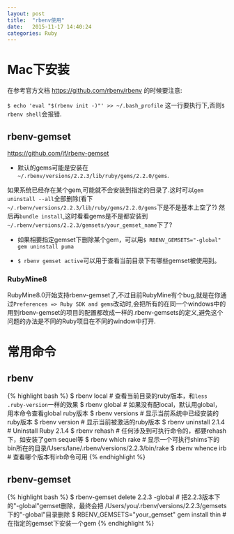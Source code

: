 ```yaml
---
layout: post
title:  "rbenv使用"
date:   2015-11-17 14:40:24
categories: Ruby
---
```

# Mac下安装
在参考官方文档 https://github.com/rbenv/rbenv 的时候要注意:

`$ echo 'eval "$(rbenv init -)"' >> ~/.bash_profile` 这一行要执行下,否则`$ rbenv shell`会报错.

## rbenv-gemset
https://github.com/jf/rbenv-gemset

* 默认的gems可能是安装在`~/.rbenv/versions/2.2.3/lib/ruby/gems/2.2.0/gems`.
 
如果系统已经存在某个gem,可能就不会安装到指定的目录了.这时可以`gem uninstall --all`全部删除(看下`~/.rbenv/versions/2.2.3/lib/ruby/gems/2.2.0/gems`下是不是基本上空了?)
然后再`bundle install`,这时看看gems是不是都安装到`~/.rbenv/versions/2.2.3/gemsets/your_gemset_name`下了?

* 如果相要指定gemset下删除某个gem，可以用`$ RBENV_GEMSETS="-global" gem uninstall puma`

* `$ rbenv gemset active`可以用于查看当前目录下有哪些gemset被使用到。

### RubyMine8
RubyMine8.0开始支持rbenv-gemset了,不过目前RubyMine有个bug,就是在你通过`Preferences => Ruby SDK and gems`改动时,会把所有的在同一个windows中的用到rbenv-gemset的项目的配置都改成一样的.rbenv-gemsets的定义,避免这个问题的办法是不同的Ruby项目在不同的window中打开.

# 常用命令
## rbenv
{% highlight bash %}
$ rbenv local # 查看当前目录的ruby版本，和`less .ruby-version`一样的效果
$ rbenv global # 如果没有配local，默认用global，用本命令查看global ruby版本
$ rbenv versions # 显示当前系统中已经安装的ruby版本
$ rbenv version # 显示当前被激活的ruby版本
$ rbenv uninstall 2.1.4 # Uninstall Ruby 2.1.4
$ rbenv rehash # 任何涉及到可执行命令的，都要rehash下，如安装了gem sequel等
$ rbenv which rake # 显示一个可执行shims下的bin所在的目录/Users/lane/.rbenv/versions/2.2.3/bin/rake
$ rbenv whence irb # 查看哪个版本有irb命令可用
{% endhighlight %}

## rbenv-gemset
{% highlight bash %}
$ rbenv-gemset delete 2.2.3 -global # 把2.2.3版本下的"-global"gemset删除，最终会把 /Users/you/.rbenv/versions/2.2.3/gemsets 下的"-global"目录删除
$ RBENV_GEMSETS="your_gemset" gem install thin # 在指定的gemset下安装一个gem
{% endhighlight %}
